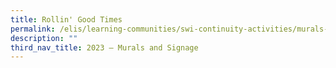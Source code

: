 ```yaml
---
title: Rollin' Good Times
permalink: /elis/learning-communities/swi-continuity-activities/murals-and-signage/rollin-good-times/
description: ""
third_nav_title: 2023 – Murals and Signage
---
```

